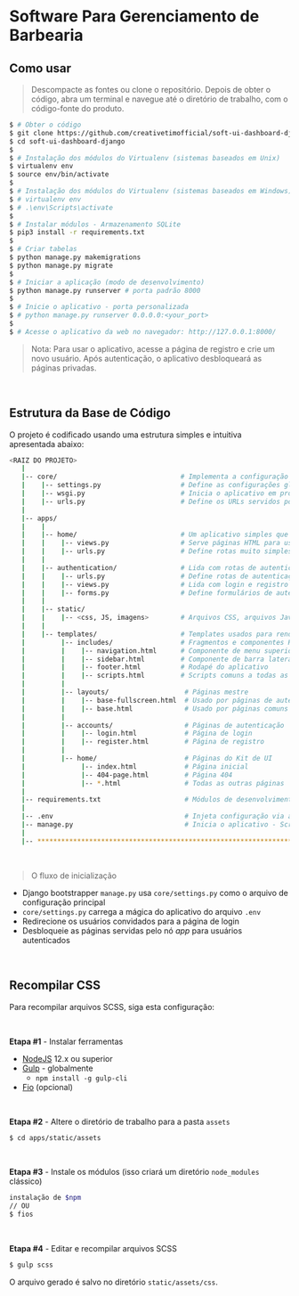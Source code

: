 # Software Para Gerenciamento de Barbearia 

## Como usar

> Descompacte as fontes ou clone o repositório. Depois de obter o código, abra um terminal e navegue até o diretório de trabalho, com o código-fonte do produto.

```bash
$ # Obter o código
$ git clone https://github.com/creativetimofficial/soft-ui-dashboard-django.git
$ cd soft-ui-dashboard-django
$
$ # Instalação dos módulos do Virtualenv (sistemas baseados em Unix)
$ virtualenv env
$ source env/bin/activate
$
$ # Instalação dos módulos do Virtualenv (sistemas baseados em Windows)
$ # virtualenv env
$ # .\env\Scripts\activate
$
$ # Instalar módulos - Armazenamento SQLite
$ pip3 install -r requirements.txt
$
$ # Criar tabelas
$ python manage.py makemigrations
$ python manage.py migrate
$
$ # Iniciar a aplicação (modo de desenvolvimento)
$ python manage.py runserver # porta padrão 8000
$
$ # Inicie o aplicativo - porta personalizada
$ # python manage.py runserver 0.0.0.0:<your_port>
$
$ # Acesse o aplicativo da web no navegador: http://127.0.0.1:8000/
```

> Nota: Para usar o aplicativo, acesse a página de registro e crie um novo usuário. Após autenticação, o aplicativo desbloqueará as páginas privadas.

<br />

## Estrutura da Base de Código

O projeto é codificado usando uma estrutura simples e intuitiva apresentada abaixo:

```bash
<RAIZ DO PROJETO>
   |
   |-- core/                               # Implementa a configuração do aplicativo
   |    |-- settings.py                    # Define as configurações globais
   |    |-- wsgi.py                        # Inicia o aplicativo em produção
   |    |-- urls.py                        # Define os URLs servidos por todos os aplicativos/nós
   |
   |-- apps/
   |    |
   |    |-- home/                          # Um aplicativo simples que serve arquivos HTML
   |    |    |-- views.py                  # Serve páginas HTML para usuários autenticados
   |    |    |-- urls.py                   # Define rotas muito simples  
   |    |
   |    |-- authentication/                # Lida com rotas de autenticação (login e registro)
   |    |    |-- urls.py                   # Define rotas de autenticação  
   |    |    |-- views.py                  # Lida com login e registro  
   |    |    |-- forms.py                  # Define formulários de autenticação (login e registro) 
   |    |
   |    |-- static/
   |    |    |-- <css, JS, imagens>        # Arquivos CSS, arquivos Javascript
   |    |
   |    |-- templates/                     # Templates usados para renderizar páginas
   |         |-- includes/                 # Fragmentos e componentes HTML
   |         |    |-- navigation.html      # Componente de menu superior
   |         |    |-- sidebar.html         # Componente de barra lateral
   |         |    |-- footer.html          # Rodapé do aplicativo
   |         |    |-- scripts.html         # Scripts comuns a todas as páginas
   |         |
   |         |-- layouts/                   # Páginas mestre
   |         |    |-- base-fullscreen.html  # Usado por páginas de autenticação
   |         |    |-- base.html             # Usado por páginas comuns
   |         |
   |         |-- accounts/                  # Páginas de autenticação
   |         |    |-- login.html            # Página de login
   |         |    |-- register.html         # Página de registro
   |         |
   |         |-- home/                      # Páginas do Kit de UI
   |              |-- index.html            # Página inicial
   |              |-- 404-page.html         # Página 404
   |              |-- *.html                # Todas as outras páginas
   |
   |-- requirements.txt                     # Módulos de desenvolvimento - Armazenamento SQLite
   |
   |-- .env                                 # Injeta configuração via ambiente
   |-- manage.py                            # Inicia o aplicativo - Script padrão do Django
   |
   |-- ************************************************************************
```

<br />

> O fluxo de inicialização

- Django bootstrapper `manage.py` usa `core/settings.py` como o arquivo de configuração principal
- `core/settings.py` carrega a mágica do aplicativo do arquivo `.env`
- Redirecione os usuários convidados para a página de login
- Desbloqueie as páginas servidas pelo nó *app* para usuários autenticados

<br />

## Recompilar CSS

Para recompilar arquivos SCSS, siga esta configuração:

<br />

**Etapa #1** - Instalar ferramentas

- [NodeJS](https://nodejs.org/en/) 12.x ou superior
- [Gulp](https://gulpjs.com/) - globalmente
    - `npm install -g gulp-cli`
- [Fio](https://yarnpkg.com/) (opcional)

<br />

**Etapa #2** - Altere o diretório de trabalho para a pasta `assets`

```bash
$ cd apps/static/assets
```

<br />

**Etapa #3** - Instale os módulos (isso criará um diretório `node_modules` clássico)

```bash
instalação de $npm
// OU
$ fios
```

<br />

**Etapa #4** - Editar e recompilar arquivos SCSS

```bash
$ gulp scss
```

O arquivo gerado é salvo no diretório `static/assets/css`.

<br />
